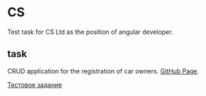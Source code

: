 # CS
Test task for CS Ltd as the position of angular developer.

## task
CRUD application for the registration of car owners. [GitHub Page](https://andriistoliarov.github.io/testTasks/CS/CarOwners/dist/CarOwners/index.html).

[Тестовое задание](test-task-angular-developer.pdf)
